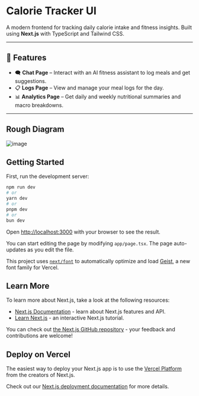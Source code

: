 # Calorie Tracker UI

A modern frontend for tracking daily calorie intake and fitness insights. Built using **Next.js** with TypeScript and Tailwind CSS.

---

## 🧠 Features

- 🗨️ **Chat Page** – Interact with an AI fitness assistant to log meals and get suggestions.
- 📋 **Logs Page** – View and manage your meal logs for the day.
- 📊 **Analytics Page** – Get daily and weekly nutritional summaries and macro breakdowns.

---

## Rough Diagram

![image](https://github.com/user-attachments/assets/c81c6ab4-d3ef-4eab-be02-697e4d0b88ca)

## Getting Started

First, run the development server:

```bash
npm run dev
# or
yarn dev
# or
pnpm dev
# or
bun dev
```

Open [http://localhost:3000](http://localhost:3000) with your browser to see the result.

You can start editing the page by modifying `app/page.tsx`. The page auto-updates as you edit the file.

This project uses [`next/font`](https://nextjs.org/docs/app/building-your-application/optimizing/fonts) to automatically optimize and load [Geist](https://vercel.com/font), a new font family for Vercel.

## Learn More

To learn more about Next.js, take a look at the following resources:

- [Next.js Documentation](https://nextjs.org/docs) - learn about Next.js features and API.
- [Learn Next.js](https://nextjs.org/learn) - an interactive Next.js tutorial.

You can check out [the Next.js GitHub repository](https://github.com/vercel/next.js) - your feedback and contributions are welcome!

## Deploy on Vercel

The easiest way to deploy your Next.js app is to use the [Vercel Platform](https://vercel.com/new?utm_medium=default-template&filter=next.js&utm_source=create-next-app&utm_campaign=create-next-app-readme) from the creators of Next.js.

Check out our [Next.js deployment documentation](https://nextjs.org/docs/app/building-your-application/deploying) for more details.
